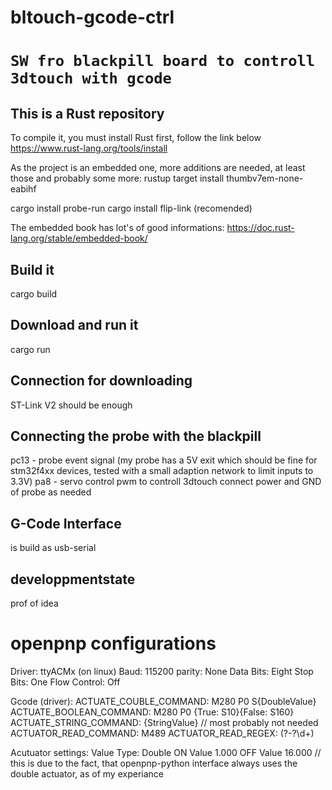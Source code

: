 # bltouch-gcode-ctrl
# `SW fro blackpill board to controll 3dtouch with gcode`


## This is a Rust repository
To compile it, you must install Rust first, follow the link below
https://www.rust-lang.org/tools/install

As the project is an embedded one, more additions are needed, at least those and probably some more:
rustup target install thumbv7em-none-eabihf

cargo install probe-run
cargo install flip-link  (recomended)

The embedded book has lot's of good informations:
https://doc.rust-lang.org/stable/embedded-book/


## Build it
cargo build

## Download and run it
cargo run

## Connection for downloading
ST-Link V2 should be enough

## Connecting the probe with the blackpill
pc13 - probe event signal (my probe has a 5V exit which should be fine for stm32f4xx devices, tested with a small adaption network to limit inputs to 3.3V)
pa8  - servo control pwm to controll 3dtouch
connect power and GND of probe as needed

## G-Code Interface
is build as usb-serial

## developpmentstate
prof of idea

# openpnp configurations
Driver: ttyACMx (on linux)
Baud: 115200
parity: None
Data Bits: Eight
Stop Bits: One
Flow Control: Off

Gcode (driver): 
ACTUATE_COUBLE_COMMAND:  M280 P0 S{DoubleValue}
ACTUATE_BOOLEAN_COMMAND: M280 P0 {True: S10}{False: S160}
ACTUATE_STRING_COMMAND: {StringValue}  // most probably not needed
ACTUATOR_READ_COMMAND: M489
ACTUATOR_READ_REGEX: (?<Value>-?\d+)

Acutuator settings:
Value Type: Double
ON Value 1.000
OFF Value 16.000
// this is due to the fact, that openpnp-python interface always uses the double actuator, as of my experiance